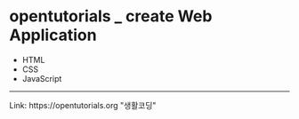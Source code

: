 opentutorials _ create Web Application
==

+ HTML
+ CSS
+ JavaScript
<hr>
Link: https://opentutorials.org "생활코딩"
